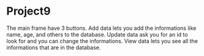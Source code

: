 # Project9
The main frame have 3 buttons.
Add data lets you add the informations like name, age, and others to the database.
Update data ask you for an id to look for and you can change the informations.
View data lets you see all the informations that are in the database.
